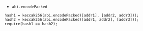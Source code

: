 - `abi.encodePacked`

```solidity
hash1 = keccak256(abi.encodePacked([addr1], [addr2, addr3]));
hash2 = keccak256(abi.encodePacked([addr1, addr2], [addr3]));
require(hash1 == hash2);
```

